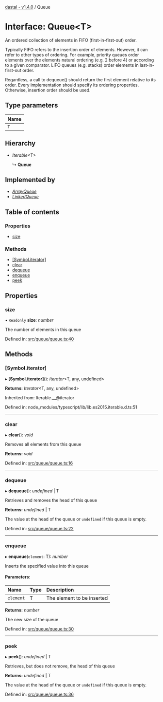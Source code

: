 [dastal - v1.4.0](../README.md) / Queue

# Interface: Queue<T\>

An ordered collection of elements in FIFO (first-in-first-out) order.

Typically FIFO refers to the insertion order of elements. However, it
can refer to other types of ordering. For example, priority queues order elements
over the elements natural ordering (e.g. 2 before 4) or according to a given comparator.
LIFO queues (e.g. stacks) order elements in last-in-first-out order.

Regardless, a call to dequeue() should return the first element relative to its order.
Every implementation should specify its ordering properties. Otherwise, insertion order should be used.

## Type parameters

| Name |
| :------ |
| `T` |

## Hierarchy

* *Iterable*<T\>

  ↳ **Queue**

## Implemented by

* [*ArrayQueue*](../classes/arrayqueue.md)
* [*LinkedQueue*](../classes/linkedqueue.md)

## Table of contents

### Properties

- [size](queue.md#size)

### Methods

- [[Symbol.iterator]](queue.md#[symbol.iterator])
- [clear](queue.md#clear)
- [dequeue](queue.md#dequeue)
- [enqueue](queue.md#enqueue)
- [peek](queue.md#peek)

## Properties

### size

• `Readonly` **size**: *number*

The number of elements in this queue

Defined in: [src/queue/queue.ts:40](https://github.com/havelessbemore/dastal/blob/ae4a0f6/src/queue/queue.ts#L40)

## Methods

### [Symbol.iterator]

▸ **[Symbol.iterator]**(): *Iterator*<T, any, undefined\>

**Returns:** *Iterator*<T, any, undefined\>

Inherited from: Iterable.\_\_@iterator

Defined in: node_modules/typescript/lib/lib.es2015.iterable.d.ts:51

___

### clear

▸ **clear**(): *void*

Removes all elements from this queue

**Returns:** *void*

Defined in: [src/queue/queue.ts:16](https://github.com/havelessbemore/dastal/blob/ae4a0f6/src/queue/queue.ts#L16)

___

### dequeue

▸ **dequeue**(): *undefined* \| T

Retrieves and removes the head of this queue

**Returns:** *undefined* \| T

The value at the head of the queue or `undefined` if this queue is empty.

Defined in: [src/queue/queue.ts:22](https://github.com/havelessbemore/dastal/blob/ae4a0f6/src/queue/queue.ts#L22)

___

### enqueue

▸ **enqueue**(`element`: T): *number*

Inserts the specified value into this queue

#### Parameters:

| Name | Type | Description |
| :------ | :------ | :------ |
| `element` | T | The element to be inserted |

**Returns:** *number*

The new size of the queue

Defined in: [src/queue/queue.ts:30](https://github.com/havelessbemore/dastal/blob/ae4a0f6/src/queue/queue.ts#L30)

___

### peek

▸ **peek**(): *undefined* \| T

Retrieves, but does not remove, the head of this queue

**Returns:** *undefined* \| T

The value at the head of the queue or `undefined` if this queue is empty.

Defined in: [src/queue/queue.ts:36](https://github.com/havelessbemore/dastal/blob/ae4a0f6/src/queue/queue.ts#L36)
